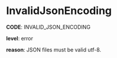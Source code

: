 # InvalidJsonEncoding

**CODE**: INVALID_JSON_ENCODING

**level**: error

**reason**: JSON files must be valid utf-8.